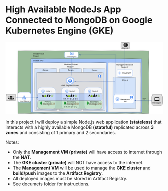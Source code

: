 # High Available NodeJs App Connected to MongoDB on Google Kubernetes Engine (GKE)

![Architecture](/Images/Architecture.png)

In this project I will deploy a simple Node.js web application **(stateless)** that interacts with a highly available MongoDB **(stateful)** replicated across **3 zones** and consisting of 1 primary and 2 secondaries.

Notes:
- Only the **Management VM (private)** will have access to internet through the **NAT**.
- The **GKE cluster (private)** will NOT have access to the internet.
- The **Management VM** will be used to manage the **GKE cluster** and **build/push** images to the **Artifact Registry**.
- All deployed images must be stored in Artifact Registry.
- See documets folder for instructions.